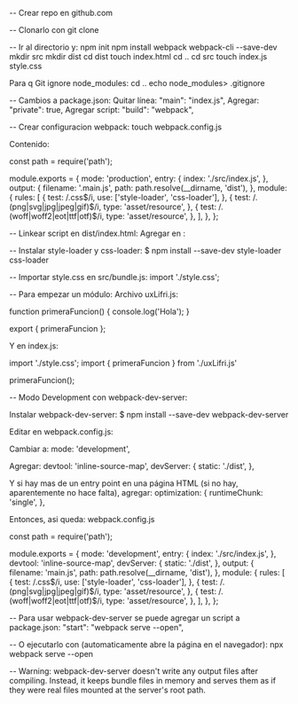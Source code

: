 -- Crear repo en github.com

-- Clonarlo con git clone

-- Ir al directorio y:
npm init
npm install webpack webpack-cli --save-dev
mkdir src
mkdir dist
cd dist
touch index.html
cd ..
cd src
touch index.js style.css

Para q Git ignore node_modules:
cd ..
echo node_modules> .gitignore

-- Cambios a package.json:
Quitar línea: "main": "index.js",
Agregar: "private": true,
Agregar script: "build": "webpack",

-- Crear configuracion webpack:
touch webpack.config.js

Contenido:

const path = require('path');

module.exports = {
    mode: 'production',
    entry: {
        index: './src/index.js',
    },
    output: {
        filename: '.main.js',
        path: path.resolve(__dirname, 'dist'),
    },
    module: {
        rules: [
            {
            test: /\.css$/i,
            use: ['style-loader', 'css-loader'],
            },
            {
            test: /\.(png|svg|jpg|jpeg|gif)$/i,
            type: 'asset/resource',
            },
            {
            test: /\.(woff|woff2|eot|ttf|otf)$/i,
            type: 'asset/resource',
            },
        ],
    },
};

-- Linkear script en dist/index.html:
Agregar en <head>:
<script src="main.js" defer></script>

-- Instalar style-loader y css-loader:
$ npm install --save-dev style-loader css-loader

-- Importar style.css en src/bundle.js:
import './style.css';

-- Para empezar un módulo:
Archivo uxLifri.js:

function primeraFuncion() {
	console.log('Hola');
}

export { primeraFuncion };

Y en index.js:

import './style.css';
import { primeraFuncion } from './uxLifri.js'

primeraFuncion();

-- Modo Development con webpack-dev-server:

Instalar webpack-dev-server:
$ npm install --save-dev webpack-dev-server

Editar en webpack.config.js:

Cambiar a:
mode: 'development',

Agregar:
devtool: 'inline-source-map',
devServer: {
    static: './dist',
  },

Y si hay mas de un entry point en una página HTML (si no hay, aparentemente no hace falta), agregar:
optimization: {
    runtimeChunk: 'single',
  },

Entonces, asi queda: webpack.config.js

const path = require('path');

module.exports = {
    mode: 'development',
    entry: {
        index: './src/index.js',
		},
		devtool: 'inline-source-map',
		devServer: {
			static: './dist',
		},
    output: {
        filename: 'main.js',
        path: path.resolve(__dirname, 'dist'),
    },
    module: {
        rules: [
            {
            test: /\.css$/i,
            use: ['style-loader', 'css-loader'],
            },
            {
            test: /\.(png|svg|jpg|jpeg|gif)$/i,
            type: 'asset/resource',
            },
            {
            test: /\.(woff|woff2|eot|ttf|otf)$/i,
            type: 'asset/resource',
            },
        ],
    },
};

-- Para usar webpack-dev-server se puede agregar un script a package.json:
"start": "webpack serve --open",

-- O ejecutarlo con (automaticamente abre la página en el navegador):
npx webpack serve --open

-- Warning: webpack-dev-server doesn't write any output files after compiling. Instead, it keeps bundle files in memory and serves them as if they were real files mounted at the server's root path.
